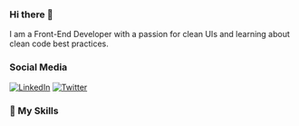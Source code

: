 ### Hi there 👋

I am a Front-End Developer with a passion for clean UIs and learning about clean code best practices.

### Social Media

[![LinkedIn](https://img.shields.io/static/v1?label=&message=LinkedIn&color=%230A66C2&logo=LinkedIn)](https://www.linkedin.com/in/tomzacchia/) [![Twitter](https://img.shields.io/static/v1?label=&message=Twitter&color=%231DA1F2&logo=Twitter&logoColor=white)](https://twitter.com/tomtomatoh)


### 🧰 My Skills



<!--
**tomzacchia/tomzacchia** is a ✨ _special_ ✨ repository because its `README.md` (this file) appears on your GitHub profile.

Here are some ideas to get you started:

- 🔭 I’m currently working on ...
- 🌱 I’m currently learning ...
- 👯 I’m looking to collaborate on ...
- 🤔 I’m looking for help with ...
- 💬 Ask me about ...
- 📫 How to reach me: ...
- 😄 Pronouns: ...
- ⚡ Fun fact: ...
-->
